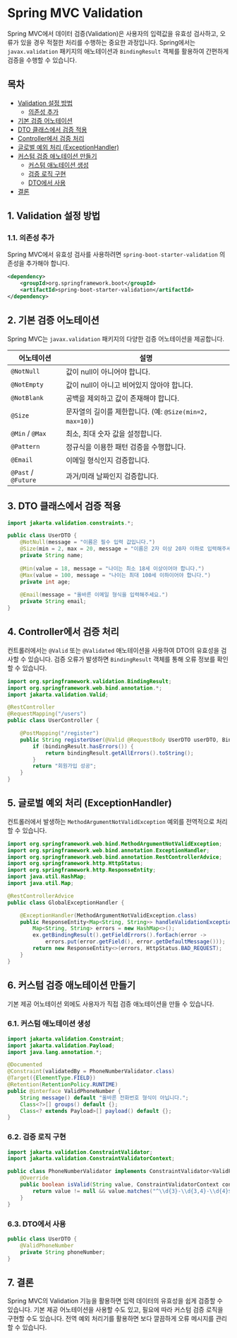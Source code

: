 # Spring MVC Validation

Spring MVC에서 데이터 검증(Validation)은 사용자의 입력값을 유효성 검사하고, 오류가 있을 경우 적절한 처리를 수행하는 중요한 과정입니다. Spring에서는 `javax.validation` 패키지의 애노테이션과 `BindingResult` 객체를 활용하여 간편하게 검증을 수행할 수 있습니다.

## 목차
- [Validation 설정 방법](#1-validation-설정-방법)
  - [의존성 추가](#11-의존성-추가)
- [기본 검증 어노테이션](#2-기본-검증-어노테이션)
- [DTO 클래스에서 검증 적용](#3-dto-클래스에서-검증-적용)
- [Controller에서 검증 처리](#4-controller에서-검증-처리)
- [글로벌 예외 처리 (ExceptionHandler)](#5-글로벌-예외-처리-exceptionhandler)
- [커스텀 검증 애노테이션 만들기](#6-커스텀-검증-애노테이션-만들기)
  - [커스텀 애노테이션 생성](#61-커스텀-애노테이션-생성)
  - [검증 로직 구현](#62-검증-로직-구현)
  - [DTO에서 사용](#63-dto에서-사용)
- [결론](#7-결론)

## 1. Validation 설정 방법

### 1.1. 의존성 추가

Spring MVC에서 유효성 검사를 사용하려면 `spring-boot-starter-validation` 의존성을 추가해야 합니다.

```xml
<dependency>
    <groupId>org.springframework.boot</groupId>
    <artifactId>spring-boot-starter-validation</artifactId>
</dependency>
```



## 2. 기본 검증 어노테이션

Spring MVC는 `javax.validation` 패키지의 다양한 검증 어노테이션을 제공합니다.

| 어노테이션        | 설명                                           |
|---|----------------------------------------------|
| `@NotNull`        | 값이 null이 아니어야 합니다.                           |
| `@NotEmpty`       | 값이 null이 아니고 비어있지 않아야 합니다.                   |
| `@NotBlank`       | 공백을 제외하고 값이 존재해야 합니다.                        |
| `@Size`           | 문자열의 길이를 제한합니다. (예: `@Size(min=2, max=10)`)  |
| `@Min` / `@Max`   | 최소, 최대 숫자 값을 설정합니다.                          |
| `@Pattern`        | 정규식을 이용한 패턴 검증을 수행합니다.                       |
| `@Email`          | 이메일 형식인지 검증합니다.                              |
| `@Past` / `@Future` | 과거/미래 날짜인지 검증합니다.                            |



## 3. DTO 클래스에서 검증 적용

```java
import jakarta.validation.constraints.*;

public class UserDTO {
    @NotNull(message = "이름은 필수 입력 값입니다.")
    @Size(min = 2, max = 20, message = "이름은 2자 이상 20자 이하로 입력해주세요.")
    private String name;
    
    @Min(value = 18, message = "나이는 최소 18세 이상이어야 합니다.")
    @Max(value = 100, message = "나이는 최대 100세 이하이어야 합니다.")
    private int age;
    
    @Email(message = "올바른 이메일 형식을 입력해주세요.")
    private String email;
}
```



## 4. Controller에서 검증 처리

컨트롤러에서는 `@Valid` 또는 `@Validated` 애노테이션을 사용하여 DTO의 유효성을 검사할 수 있습니다. 검증 오류가 발생하면 `BindingResult` 객체를 통해 오류 정보를 확인할 수 있습니다.

```java
import org.springframework.validation.BindingResult;
import org.springframework.web.bind.annotation.*;
import jakarta.validation.Valid;

@RestController
@RequestMapping("/users")
public class UserController {

    @PostMapping("/register")
    public String registerUser(@Valid @RequestBody UserDTO userDTO, BindingResult bindingResult) {
        if (bindingResult.hasErrors()) {
            return bindingResult.getAllErrors().toString();
        }
        return "회원가입 성공";
    }
}
```



## 5. 글로벌 예외 처리 (ExceptionHandler)

컨트롤러에서 발생하는 `MethodArgumentNotValidException` 예외를 전역적으로 처리할 수 있습니다.

```java
import org.springframework.web.bind.MethodArgumentNotValidException;
import org.springframework.web.bind.annotation.ExceptionHandler;
import org.springframework.web.bind.annotation.RestControllerAdvice;
import org.springframework.http.HttpStatus;
import org.springframework.http.ResponseEntity;
import java.util.HashMap;
import java.util.Map;

@RestControllerAdvice
public class GlobalExceptionHandler {

    @ExceptionHandler(MethodArgumentNotValidException.class)
    public ResponseEntity<Map<String, String>> handleValidationExceptions(MethodArgumentNotValidException ex) {
        Map<String, String> errors = new HashMap<>();
        ex.getBindingResult().getFieldErrors().forEach(error ->
            errors.put(error.getField(), error.getDefaultMessage()));
        return new ResponseEntity<>(errors, HttpStatus.BAD_REQUEST);
    }
}
```



## 6. 커스텀 검증 애노테이션 만들기

기본 제공 어노테이션 외에도 사용자가 직접 검증 애노테이션을 만들 수 있습니다.

### 6.1. 커스텀 애노테이션 생성

```java
import jakarta.validation.Constraint;
import jakarta.validation.Payload;
import java.lang.annotation.*;

@Documented
@Constraint(validatedBy = PhoneNumberValidator.class)
@Target({ElementType.FIELD})
@Retention(RetentionPolicy.RUNTIME)
public @interface ValidPhoneNumber {
    String message() default "올바른 전화번호 형식이 아닙니다.";
    Class<?>[] groups() default {};
    Class<? extends Payload>[] payload() default {};
}
```

### 6.2. 검증 로직 구현

```java
import jakarta.validation.ConstraintValidator;
import jakarta.validation.ConstraintValidatorContext;

public class PhoneNumberValidator implements ConstraintValidator<ValidPhoneNumber, String> {
    @Override
    public boolean isValid(String value, ConstraintValidatorContext context) {
        return value != null && value.matches("^\\d{3}-\\d{3,4}-\\d{4}$");
    }
}
```

### 6.3. DTO에서 사용

```java
public class UserDTO {
    @ValidPhoneNumber
    private String phoneNumber;
}
```



## 7. 결론

Spring MVC의 Validation 기능을 활용하면 입력 데이터의 유효성을 쉽게 검증할 수 있습니다. 기본 제공 어노테이션을 사용할 수도 있고, 필요에 따라 커스텀 검증 로직을 구현할 수도 있습니다. 전역 예외 처리기를 활용하면 보다 깔끔하게 오류 메시지를 관리할 수 있습니다.

